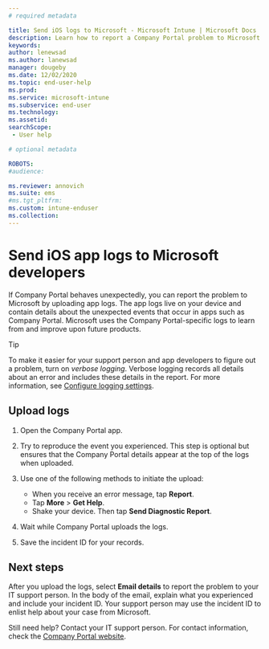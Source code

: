 ```yaml
---
# required metadata

title: Send iOS logs to Microsoft - Microsoft Intune | Microsoft Docs
description: Learn how to report a Company Portal problem to Microsoft by uploading app logs.
keywords:
author: lenewsad
ms.author: lanewsad
manager: dougeby
ms.date: 12/02/2020
ms.topic: end-user-help
ms.prod:
ms.service: microsoft-intune
ms.subservice: end-user
ms.technology:
ms.assetid: 
searchScope:
 - User help

# optional metadata

ROBOTS:  
#audience:

ms.reviewer: annovich
ms.suite: ems
#ms.tgt_pltfrm:
ms.custom: intune-enduser
ms.collection: 
---
```


# Send iOS app logs to Microsoft developers 

If Company Portal behaves unexpectedly, you can report the problem to Microsoft by uploading app logs. The app logs live on your device and contain details about the unexpected events that occur in apps such as Company Portal. Microsoft uses the Company Portal-specific logs to learn from and improve upon future products. 

> [!Tip]
> To make it easier for your support person and app developers to figure out a problem, turn on _verbose logging_. Verbose logging records all details about an error and includes these details in the report. For more information, see [Configure logging settings](use-verbose-logging-to-help-your-it-administrator-fix-device-issues-android.md). 

## Upload logs    

1. Open the Company Portal app.
2. Try to reproduce the event you experienced. This step is optional but ensures that the Company Portal details appear at the top of the logs when uploaded. 

3. Use one of the following methods to initiate the upload:  
    * When you receive an error message, tap **Report**.   
    * Tap **More** > **Get Help**. 
    * Shake your device. Then tap **Send Diagnostic Report**. 

5. Wait while Company Portal uploads the logs.   

6. Save the incident ID for your records.  


## Next steps  
After you upload the logs, select **Email details** to report the problem to your IT support person. In the body of the email, explain what you experienced and include your incident ID. Your support person may use the incident ID to enlist help about your case from Microsoft.  

Still need help? Contact your IT support person. For contact information, check the [Company Portal website](https://go.microsoft.com/fwlink/?linkid=2010980).
